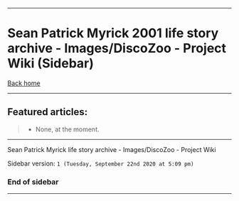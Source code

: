 
***

# Sean Patrick Myrick 2001 life story archive - Images/DiscoZoo - Project Wiki (Sidebar)

[Back home](https://github.com/seanpm2001/SeansLifeArchive_Images_DiscoZoo/wiki/)

***

## Featured articles:

> * None, at the moment.

***

Sean Patrick Myrick life story archive - Images/DiscoZoo - Project Wiki

Sidebar version: `1 (Tuesday, September 22nd 2020 at 5:09 pm)`

### End of sidebar

***
